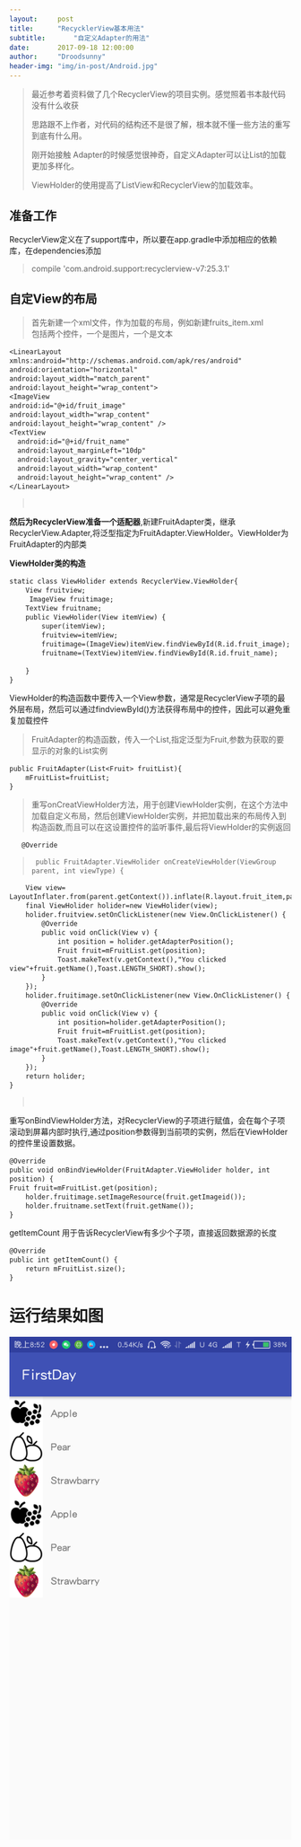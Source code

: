 ```yaml
---
layout:		post
title:		"RecycklerView基本用法"
subtitle:		"自定义Adapter的用法"
date:		2017-09-18 12:00:00
author:		"Droodsunny"
header-img: "img/in-post/Android.jpg"
---
```


> 最近参考着资料做了几个RecyclerView的项目实例。感觉照着书本敲代码没有什么收获 
> 
> 思路跟不上作者，对代码的结构还不是很了解，根本就不懂一些方法的重写到底有什么用。
> 
> 刚开始接触 Adapter的时候感觉很神奇，自定义Adapter可以让List的加载更加多样化。
><br/>
>
>ViewHolder的使用提高了ListView和RecyclerView的加载效率。
## 准备工作 
RecyclerView定义在了support库中，所以要在app.gradle中添加相应的依赖库，在dependencies添加
> compile 'com.android.support:recyclerview-v7:25.3.1'


## 自定View的布局
> 首先新建一个xml文件，作为加载的布局，例如新建fruits_item.xml  
> 包括两个控件，一个是图片，一个是文本
> 
	<LinearLayout xmlns:android="http://schemas.android.com/apk/res/android"
    android:orientation="horizontal"
    android:layout_width="match_parent"
    android:layout_height="wrap_content">
	<ImageView
    android:id="@+id/fruit_image"
    android:layout_width="wrap_content"
    android:layout_height="wrap_content" />
    <TextView
      android:id="@+id/fruit_name"
      android:layout_marginLeft="10dp"
      android:layout_gravity="center_vertical"
      android:layout_width="wrap_content"
      android:layout_height="wrap_content" />
	</LinearLayout>

><br>

**然后为RecyclerView准备一个适配器**,新建FruitAdapter类，继承RecyclerView.Adapter,将泛型指定为FruitAdapter.ViewHolder。ViewHolder为FruitAdapter的内部类

**ViewHolder类的构造**  

	static class ViewHolider extends RecyclerView.ViewHolder{
        View fruitview;
         ImageView fruitimage;
        TextView fruitname;
        public ViewHolider(View itemView) {
            super(itemView);
            fruitview=itemView;
            fruitimage=(ImageView)itemView.findViewById(R.id.fruit_image);
            fruitname=(TextView)itemView.findViewById(R.id.fruit_name);

        }
    }
ViewHolder的构造函数中要传入一个View参数，通常是RecyclerView子项的最外层布局，然后可以通过findviewById()方法获得布局中的控件，因此可以避免重复加载控件

> FruitAdapter的构造函数，传入一个List,指定泛型为Fruit,参数为获取的要显示的对象的List实例
>
    public FruitAdapter(List<Fruit> fruitList){
        mFruitList=fruitList;
    }

>重写onCreatViewHolder方法，用于创建ViewHolder实例，在这个方法中加载自定义布局，然后创建ViewHolder实例，并把加载出来的布局传入到构造函数,而且可以在这设置控件的监听事件,最后将ViewHolder的实例返回
>
>
	   @Override
>      public FruitAdapter.ViewHolider onCreateViewHolder(ViewGroup parent, int viewType) {
        View view= LayoutInflater.from(parent.getContext()).inflate(R.layout.fruit_item,parent,false);
        final ViewHolider holider=new ViewHolider(view);
        holider.fruitview.setOnClickListener(new View.OnClickListener() {
            @Override
            public void onClick(View v) {
                int position = holider.getAdapterPosition();
                Fruit fruit=mFruitList.get(position);
                Toast.makeText(v.getContext(),"You clicked view"+fruit.getName(),Toast.LENGTH_SHORT).show();
            }
        });
        holider.fruitimage.setOnClickListener(new View.OnClickListener() {
            @Override
            public void onClick(View v) {
                int position=holider.getAdapterPosition();
                Fruit fruit=mFruitList.get(position);
                Toast.makeText(v.getContext(),"You clicked image"+fruit.getName(),Toast.LENGTH_SHORT).show();
            }
        });
        return holider;
    }

><br/>


重写onBindViewHolder方法，对RecyclerView的子项进行赋值，会在每个子项滚动到屏幕内部时执行,通过position参数得到当前项的实例，然后在ViewHolder的控件里设置数据。
> 
>
    @Override
    public void onBindViewHolder(FruitAdapter.ViewHolider holder, int position) {
    Fruit fruit=mFruitList.get(position);
        holder.fruitimage.setImageResource(fruit.getImageid());
        holder.fruitname.setText(fruit.getName());
    }

getItemCount 用于告诉RecyclerView有多少个子项，直接返回数据源的长度
> 
> 
    @Override
    public int getItemCount() {
        return mFruitList.size();
    }


# 运行结果如图
![](https://github.com/LuffyBySunny/LuffyBySunny.github.io/blob/master/img/in-post/result.png)



		






